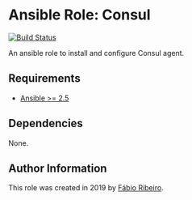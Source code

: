 # Ansible Role: Consul
[![Build Status](https://img.shields.io/travis/fabiorphp/ansible-role-consul/master.svg?style=flat-square)](https://travis-ci.org/fabiorphp/ansible-role-consul)

An ansible role to install and configure Consul agent.

## Requirements
- [Ansible >= 2.5](https://ansible.com/)

## Dependencies
None.

## Author Information
This role was created in 2019 by [Fábio Ribeiro](https://github.com/fabiorphp).
